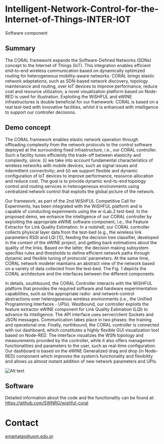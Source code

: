 # Intelligent-Network-Control-for-the-Internet-of-Things-INTER-IOT
Software component
## Summary 
The CORAL framework expands the Software-Defined Networks (SDNs) concept to the Internet of Things (IoT). This integration enables efficient end-to-end wireless communication based on dynamically optimized routing for heterogeneous mobility-aware networks. CORAL brings elastic network adaptations, such as SDN-based network discovery, topology maintenance and routing, over IoT devices to improve performance, reduce cost and resource utilization; a novel visualization platform based on Node-RED is used for illustration. Exploiting the WiSHFUL and eWINE infrastructures is double beneficial for our framework: CORAL is based on a real test-bed with innovative facilities, whilst it is enhanced with intelligence to support our controller decisions.

## Demo concept
The CORAL framework enables elastic network operation through offloading complexity from the network protocols to the control software deployed at the surrounding fixed infrastructure, i.e., our CORAL controller. Such a facility tunes efficiently the trade-off between elasticity and complexity, since: (i) we take into account fundamental characteristics of wireless networks with mobile devices, such as signal issues and intermittent connectivity; and (ii) we support flexible and dynamic configuration of IoT devices to improve performance, resource-allocation and reduce cost. The goal is to provide dynamic end-to-end topology control and routing services in heterogeneous environments using centralized network control that exploits the global picture of the network.

Our framework, as part of the 2nd WiSHFUL Competitive Call for Experiments, has been integrated with the WiSHFUL platform and is capable of conducting experiments using the w-iLab.2 test-bed. In the proposed demo, we enhance the intelligence of our CORAL controller by exploiting the appropriate eWINE software component, i.e., the Feature Extractor for Link Quality Estimation. In a nutshell, our CORAL controller collects physical layer data from the test-bed (e.g., the wireless link parameters RSSI and LQI [1]), feeding the decision tree classifier, developed in the context of the eWINE project, and getting back estimations about the quality of the links. Based on the latter, the decision making subsystem specifies rules and thresholds to define efficient network paths through dynamic and flexible tuning of protocols’ parameters. At the same time, CORAL network modeler maintains an abstract view of the network based on a variety of data collected from the test-bed. The Fig. 1 depicts the CORAL architecture and the interfaces between the different components.

In details, southbound, the CORAL Controller interacts with the WiSHFUL platform that provides the required software and hardware experimentation capabilities, such as the appropriate radio- and network-control abstractions over heterogeneous wireless environments (i.e., the Unified Programming Interfaces - UPIs). Westbound, our controller exploits the feature extractor eWINE component for Link Quality Estimation (LQI) to advance its intelligence. The API interface uses server/client Sockets and JSON messages. Communication takes place in two phases: the training and operational one. Finally, northbound, the CORAL controller is connected with our dashboard, which constitutes a highly flexible GUI visualization tool based on Node-RED. The interface visualizes the WSN topology and measurements provided by the controller, while it also offers management functionalities and parameters to the user, such as real-time configuration. Our dashboard is based on the eWINE Generalized drag and drop (in Node-RED) component which improves the system’s functionality and flexibility and allows us almost instant addition of new network parameters and UPIs.

![Alt text](https://user-images.githubusercontent.com/24733570/31710617-d2945114-b3f5-11e7-8288-6634dcac9ab3.jpg)

## Software 
Detailed information about the code and the functionality can be found at: https://github.com/SWNRG/wishful-coral

# Contact
emamatas@uom.edu.gr
